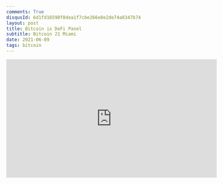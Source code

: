 ```yaml
---
comments: True
disqusId: 6d1fd16598f8dea1f7cbe266e8e2de74a8347b74
layout: post
title: Bitcoin is DeFi Panel
subtitle: Bitcoin 21 Miami
date: 2021-06-09
tags: bitcoin
---
```


<iframe width="560" height="315" src="https://www.youtube.com/embed/VQgklSuo0KU" title="YouTube video player" frameborder="0" allow="accelerometer; autoplay; clipboard-write; encrypted-media; gyroscope; picture-in-picture" allowfullscreen></iframe>
